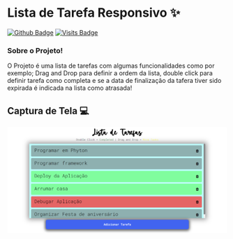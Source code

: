 # Lista de Tarefa Responsivo :sparkles:

[![Github Badge](https://img.shields.io/badge/-Github-000?style=flat-square&logo=Github&logoColor=white&link=https://github.com/JohanDev6)](https://github.com/JohanDev6)
[![Visits Badge](https://badges.pufler.dev/visits/JohanDev6/ListTasks)](https://badges.pufler.dev)

### Sobre o Projeto!

 O Projeto é uma lista de tarefas com algumas funcionalidades como por exemplo; Drag and Drop para definir a ordem da lista, double click para definir tarefa como completa e se a data de finalização da tafera tiver sido expirada é indicada na lista como atrasada!

## Captura de Tela :computer:

<img src="https://github.com/JohanDev6/ListTasks/blob/main/src/fonts/back.png" />
